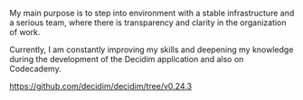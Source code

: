 My main purpose is to step into environment with a stable infrastructure and a serious team, where there is transparency and clarity in the organization of work.

Currently, I am constantly improving my skills and deepening my knowledge during the development of the Decidim application and also on Codecademy.

https://github.com/decidim/decidim/tree/v0.24.3

